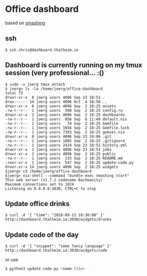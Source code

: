 # Office dashboard

based on [smashing](https://github.com/Smashing/smashing)

## ssh

```console
$ ssh chris@dashboard.thalheim.io
```

## Dashboard is currently running on my tmux session (very professional... :()

```
$ sudo -u joerg tmux attach
$ joerg> ls -la /home/joerg/office-dashboard
total 72
drwxr-xr-x  8 joerg users 4096 Sep 23 18:51 .
drwx------ 14 joerg users 4096 Oct  4 18:56 ..
drwxr-xr-x  6 joerg users 4096 Sep  2 18:25 assets
-rw-r--r--  1 joerg users  508 Sep  2 18:25 config.ru
drwxr-xr-x  2 joerg users 4096 Sep  2 18:25 dashboards
-rw-r--r--  1 joerg users  856 Sep  6 11:49 default.nix
-rw-r--r--  1 joerg users   74 Sep  2 18:25 Gemfile
-rw-r--r--  1 joerg users 1934 Sep  2 18:25 Gemfile.lock
-rw-r--r--  1 joerg users 7393 Sep  2 18:25 gemset.nix
drwxr-xr-x  8 joerg users 4096 Sep 23 19:06 .git
-rw-r--r--  1 joerg users 1085 Sep  2 18:25 .gitignore
-rw-r--r--  1 joerg users 2424 Sep 23 18:51 history.yml
drwxr-xr-x  2 joerg users 4096 Sep 23 18:51 jobs
drwxr-xr-x  2 joerg users 4096 Sep  2 18:25 public
-rw-r--r--  1 joerg users  133 Sep  2 18:25 README.md
-rwxr-xr-x  1 joerg users  547 Sep  2 18:25 update-code.py
drwxr-xr-x 14 joerg users 4096 Sep  2 18:25 widgets
$joerg> cd /home/joerg/office-dashboard
$joerg> nix-shell --command "bundle exec smashing start" 
Thin web server (v1.7.2 codename Bachmanity)
Maximum connections set to 1024
Listening on 0.0.0.0:3030, CTRL+C to stop
```

## Update office drinks

```console
$ curl -d '{ "time": "2018-09-12 18:30:00" }' http://dashboard.thalheim.io:3030/widgets/drunks
```

## Update code of the day

```console
$ curl -d '{ "snippet": "some fancy language" }' http://dashboard.thalheim.io:3030/widgets/code
```

or use 

```python
$ python3 update-code.py <some-file>
```
